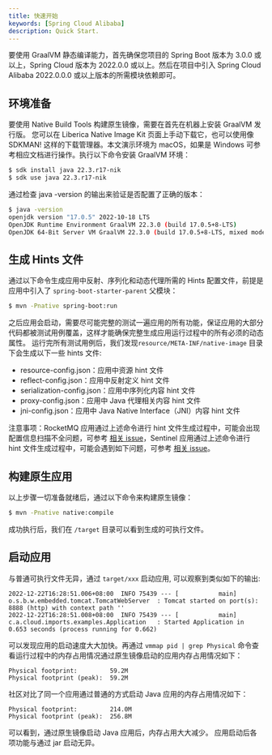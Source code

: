 ```yaml
---
title: 快速开始
keywords: [Spring Cloud Alibaba]
description: Quick Start.
---
```


要使用 GraalVM 静态编译能力，首先确保您项目的 Spring Boot 版本为 3.0.0 或以上，Spring Cloud 版本为 2022.0.0 或以上。然后在项目中引入 Spring Cloud Alibaba 2022.0.0.0 或以上版本的所需模块依赖即可。

## 环境准备

要使用 Native Build Tools 构建原生镜像，需要在首先在机器上安装 GraalVM 发行版。 您可以在 Liberica Native Image Kit 页面上手动下载它，也可以使用像 SDKMAN!
这样的下载管理器。本文演示环境为 macOS，如果是 Windows 可参考相应文档进行操作。执行以下命令安装 GraalVM 环境：

```bash
$ sdk install java 22.3.r17-nik
$ sdk use java 22.3.r17-nik
```

通过检查 java -version 的输出来验证是否配置了正确的版本：

```bash
$ java -version
openjdk version "17.0.5" 2022-10-18 LTS
OpenJDK Runtime Environment GraalVM 22.3.0 (build 17.0.5+8-LTS)
OpenJDK 64-Bit Server VM GraalVM 22.3.0 (build 17.0.5+8-LTS, mixed mode)
```

## 生成 Hints 文件

通过以下命令生成应用中反射、序列化和动态代理所需的 Hints 配置文件，前提是应用中引入了 `spring-boot-starter-parent` 父模块：

```bash
$ mvn -Pnative spring-boot:run
```

之后应用会启动，需要尽可能完整的测试一遍应用的所有功能，保证应用的大部分代码都被测试用例覆盖，这样才能确保完整生成应用运行过程中的所有必须的动态属性。 运行完所有测试用例后，我们发现`resource/META-INF/native-image` 目录下会生成以下一些 hints 文件:

- resource-config.json：应用中资源 hint 文件
- reflect-config.json：应用中反射定义 hint 文件
- serialization-config.json：应用中序列化内容 hint 文件
- proxy-config.json：应用中 Java 代理相关内容 hint 文件
- jni-config.json：应用中 Java Native Interface（JNI）内容 hint 文件

注意事项：RocketMQ 应用通过上述命令进行 hint 文件生成过程中，可能会出现配置信息扫描不全问题，可参考 [相关 issue](https://github.com/alibaba/spring-cloud-alibaba/issues/3101)，Sentinel 应用通过上述命令进行 hint 文件生成过程中，可能会遇到如下问题，可参考 [相关 issue](https://github.com/alibaba/Sentinel/issues/3012)。

## 构建原生应用

以上步骤一切准备就绪后，通过以下命令来构建原生镜像：

```bash
$ mvn -Pnative native:compile
```

成功执行后，我们在 `/target` 目录可以看到生成的可执行文件。

## 启动应用

与普通可执行文件无异，通过 `target/xxx` 启动应用, 可以观察到类似如下的输出:

```
2022-12-22T16:28:51.006+08:00  INFO 75439 --- [           main] o.s.b.w.embedded.tomcat.TomcatWebServer  : Tomcat started on port(s): 8888 (http) with context path ''
2022-12-22T16:28:51.008+08:00  INFO 75439 --- [           main] c.a.cloud.imports.examples.Application   : Started Application in 0.653 seconds (process running for 0.662)
```

可以发现应用的启动速度大大加快。再通过 `vmmap pid | grep Physical` 命令查看运行过程中的内存占用情况通过原生镜像启动的应用内存占用情况如下：

```
Physical footprint:         59.2M
Physical footprint (peak):  59.2M
```

社区对比了同一个应用通过普通的方式启动 Java 应用的内存占用情况如下：

```
Physical footprint:         214.0M
Physical footprint (peak):  256.8M
```

可以看到，通过原生镜像启动 Java 应用后，内存占用大大减少。 应用启动后各项功能与通过 jar 启动无异。
